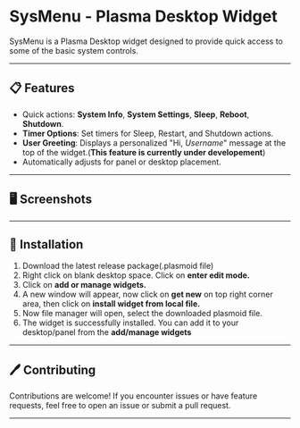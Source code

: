 # SysMenu - Plasma Desktop Widget

SysMenu is a Plasma Desktop widget designed to provide quick access to some of the basic system controls. 

---

## 📋 Features

 - Quick actions: **System Info**, **System Settings**, **Sleep**, **Reboot**, **Shutdown**.
 - **Timer Options**: Set timers for Sleep, Restart, and Shutdown actions.
- **User Greeting**: Displays a personalized "Hi, *Username*" message at the top of the widget.(**This feature is currently under developement**)
-  Automatically adjusts for panel or desktop placement.


---

## 🖥️ Screenshots



---

## 🚀 Installation

1. Download the latest release package(.plasmoid file)
2. Right click on blank desktop space. Click on **enter edit mode.**
3. Click on **add or manage widgets.** 
4. A new window will appear, now click on **get new** on top right corner area, then click on **install widget from local file.**
5. Now file manager will open, select the downloaded plasmoid file.
6. The widget is successfully installed. You can add it to your desktop/panel from the **add/manage widgets**

---
 
## 🖊️ Contributing

Contributions are welcome! If you encounter issues or have feature requests, feel free to open an issue or submit a pull request.

---

